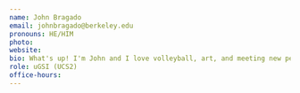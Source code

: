 ```yaml
---
name: John Bragado
email: johnbragado@berkeley.edu
pronouns: HE/HIM
photo: 
website: 
bio: What's up! I'm John and I love volleyball, art, and meeting new people. Super hyped to be on this Data 8 journey with y'all :)
role: uGSI (UCS2)
office-hours: 
---
```

